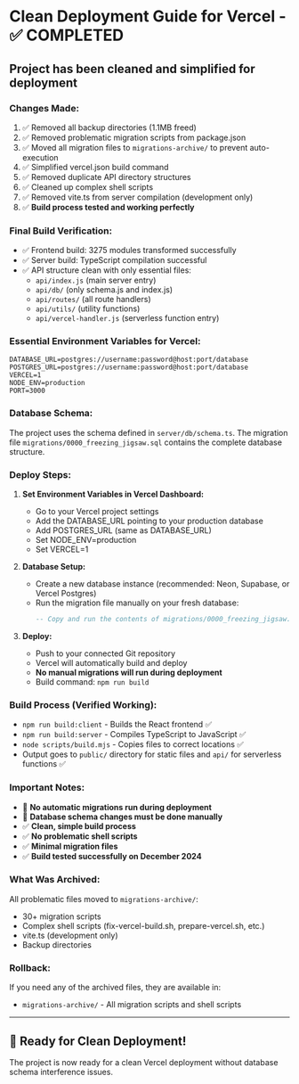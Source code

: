 # Clean Deployment Guide for Vercel - ✅ COMPLETED

## Project has been cleaned and simplified for deployment

### Changes Made:
1. ✅ Removed all backup directories (1.1MB freed)
2. ✅ Removed problematic migration scripts from package.json
3. ✅ Moved all migration files to `migrations-archive/` to prevent auto-execution
4. ✅ Simplified vercel.json build command
5. ✅ Removed duplicate API directory structures
6. ✅ Cleaned up complex shell scripts
7. ✅ Removed vite.ts from server compilation (development only)
8. ✅ **Build process tested and working perfectly**

### Final Build Verification:
- ✅ Frontend build: 3275 modules transformed successfully
- ✅ Server build: TypeScript compilation successful
- ✅ API structure clean with only essential files:
  - `api/index.js` (main server entry)
  - `api/db/` (only schema.js and index.js)
  - `api/routes/` (all route handlers)
  - `api/utils/` (utility functions)
  - `api/vercel-handler.js` (serverless function entry)

### Essential Environment Variables for Vercel:

```
DATABASE_URL=postgres://username:password@host:port/database
POSTGRES_URL=postgres://username:password@host:port/database
VERCEL=1
NODE_ENV=production
PORT=3000
```

### Database Schema:
The project uses the schema defined in `server/db/schema.ts`. The migration file `migrations/0000_freezing_jigsaw.sql` contains the complete database structure.

### Deploy Steps:

1. **Set Environment Variables in Vercel Dashboard:**
   - Go to your Vercel project settings
   - Add the DATABASE_URL pointing to your production database
   - Add POSTGRES_URL (same as DATABASE_URL)
   - Set NODE_ENV=production
   - Set VERCEL=1

2. **Database Setup:**
   - Create a new database instance (recommended: Neon, Supabase, or Vercel Postgres)
   - Run the migration file manually on your fresh database:
     ```sql
     -- Copy and run the contents of migrations/0000_freezing_jigsaw.sql
     ```

3. **Deploy:**
   - Push to your connected Git repository
   - Vercel will automatically build and deploy
   - **No manual migrations will run during deployment**
   - Build command: `npm run build`

### Build Process (Verified Working):
- `npm run build:client` - Builds the React frontend ✅
- `npm run build:server` - Compiles TypeScript to JavaScript ✅  
- `node scripts/build.mjs` - Copies files to correct locations ✅
- Output goes to `public/` directory for static files and `api/` for serverless functions ✅

### Important Notes:
- 🚨 **No automatic migrations run during deployment**
- 🚨 **Database schema changes must be done manually**
- ✅ **Clean, simple build process**
- ✅ **No problematic shell scripts**
- ✅ **Minimal migration files**
- ✅ **Build tested successfully on December 2024**

### What Was Archived:
All problematic files moved to `migrations-archive/`:
- 30+ migration scripts
- Complex shell scripts (fix-vercel-build.sh, prepare-vercel.sh, etc.)
- vite.ts (development only)
- Backup directories

### Rollback:
If you need any of the archived files, they are available in:
- `migrations-archive/` - All migration scripts and shell scripts

---

## 🎉 Ready for Clean Deployment!

The project is now ready for a clean Vercel deployment without database schema interference issues. 